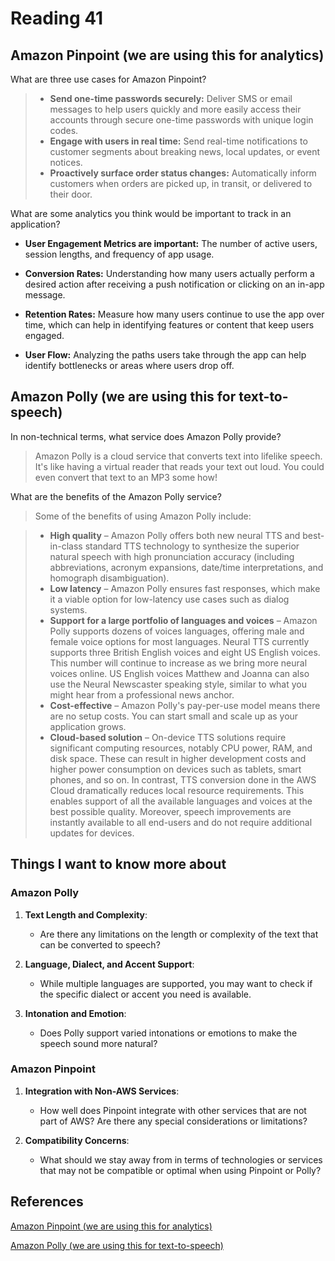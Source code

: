 # Reading 41

## Amazon Pinpoint (we are using this for analytics)

What are three use cases for Amazon Pinpoint?

> - **Send one-time passwords securely:** Deliver SMS or email messages to help users quickly and more easily access their accounts through secure one-time passwords with unique login codes.
> - **Engage with users in real time:** Send real-time notifications to customer segments about breaking news, local updates, or event notices.
> - **Proactively surface order status changes:** Automatically inform customers when orders are picked up, in transit, or delivered to their door.

What are some analytics you think would be important to track in an application?

- **User Engagement Metrics are important:** The number of active users, session lengths, and frequency of app usage.

- **Conversion Rates:** Understanding how many users actually perform a desired action after receiving a push notification or clicking on an in-app message.

- **Retention Rates:** Measure how many users continue to use the app over time, which can help in identifying features or content that keep users engaged.

- **User Flow:** Analyzing the paths users take through the app can help identify bottlenecks or areas where users drop off.

## Amazon Polly (we are using this for text-to-speech)

In non-technical terms, what service does Amazon Polly provide?

> Amazon Polly is a cloud service that converts text into lifelike speech. It's like having a virtual reader that reads your text out loud. You could even convert that text to an MP3 some how!

What are the benefits of the Amazon Polly service?

> Some of the benefits of using Amazon Polly include:

> - **High quality** – Amazon Polly offers both new neural TTS and best-in-class standard TTS technology to synthesize the superior natural speech with high pronunciation accuracy (including abbreviations, acronym expansions, date/time interpretations, and homograph disambiguation).
> - **Low latency** – Amazon Polly ensures fast responses, which make it a viable option for low-latency use cases such as dialog systems.
> - **Support for a large portfolio of languages and voices** – Amazon Polly supports dozens of voices languages, offering male and female voice options for most languages. Neural TTS currently supports three British English voices and eight US English voices. This number will continue to increase as we bring more neural voices online. US English voices Matthew and Joanna can also use the Neural Newscaster speaking style, similar to what you might hear from a professional news anchor.
> - **Cost-effective** – Amazon Polly's pay-per-use model means there are no setup costs. You can start small and scale up as your application grows.
> - **Cloud-based solution** – On-device TTS solutions require significant computing resources, notably CPU power, RAM, and disk space. These can result in higher development costs and higher power consumption on devices such as tablets, smart phones, and so on. In contrast, TTS conversion done in the AWS Cloud dramatically reduces local resource requirements. This enables support of all the available languages and voices at the best possible quality. Moreover, speech improvements are instantly available to all end-users and do not require additional updates for devices.

## Things I want to know more about

### Amazon Polly

1. **Text Length and Complexity**:
    - Are there any limitations on the length or complexity of the text that can be converted to speech?

2. **Language, Dialect, and Accent Support**:
    - While multiple languages are supported, you may want to check if the specific dialect or accent you need is available.

3. **Intonation and Emotion**:
    - Does Polly support varied intonations or emotions to make the speech sound more natural?

### Amazon Pinpoint

1. **Integration with Non-AWS Services**:
    - How well does Pinpoint integrate with other services that are not part of AWS? Are there any special considerations or limitations?

2. **Compatibility Concerns**:
    - What should we stay away from in terms of technologies or services that may not be compatible or optimal when using Pinpoint or Polly?

## References

[Amazon Pinpoint (we are using this for analytics)](https://aws.amazon.com/pinpoint/)

[Amazon Polly (we are using this for text-to-speech)](https://docs.aws.amazon.com/polly/latest/dg/what-is.html)
